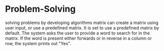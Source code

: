 # Problem-Solving
solving problems by developing algorithms
matrix can create a matrix using user input, or use a predefined matrix. It is set to use a predefined matrix by default.
The system asks the user to provide a word to search for in the matrix. If the word is present either forwards or in reverse in a column or row, the system prints out "Yes".
